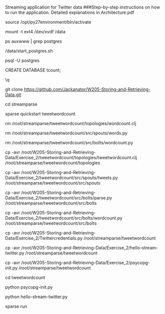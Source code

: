 Streaming application for Twitter data
###Step-by-step instructions on how to run the application. Detailed explanations in Architecture.pdf

source /opt/py27environment/bin/activate

mount -t ext4 /dev/xvdf /data

ps auxwww | grep postgres



/data/start_postgres.sh

psql -U postgres

CREATE DATABASE tcount;

\q




git clone https://github.com/Jackanator/W205-Storing-and-Retrieving-Data.git

cd streamparse

sparse quickstart tweetwordcount




rm /root/streamparse/tweetwordcount/topologies/wordcount.clj

rm /root/streamparse/tweetwordcount/src/spouts/words.py

rm /root/streamparse/tweetwordcount/src/bolts/wordcount.py




cp -avr /root/W205-Storing-and-Retrieving-Data/Exercise_2/tweetwordcount/topologies/tweetwordcount.clj /root/streamparse/tweetwordcount/topologies

cp -avr /root/W205-Storing-and-Retrieving-Data/Exercise_2/tweetwordcount/src/spouts/tweets.py /root/streamparse/tweetwordcount/src/spouts

cp -avr /root/W205-Storing-and-Retrieving-Data/Exercise_2/tweetwordcount/src/bolts/parse.py /root/streamparse/tweetwordcount/src/bolts

cp -avr /root/W205-Storing-and-Retrieving-Data/Exercise_2/tweetwordcount/src/bolts/wordcount.py /root/streamparse/tweetwordcount/src/bolts




cp -avr /root/W205-Storing-and-Retrieving-Data/Exercise_2/Twittercredentials.py /root/streamparse/tweetwordcount

cp -avr /root/W205-Storing-and-Retrieving-Data/Exercise_2/hello-stream-twitter.py /root/streamparse/tweetwordcount

cp -avr /root/W205-Storing-and-Retrieving-Data/Exercise_2/psycopg-init.py /root/streamparse/tweetwordcount




cd tweetwordcount

python psycopg-init.py

python hello-stream-twitter.py

sparse run




